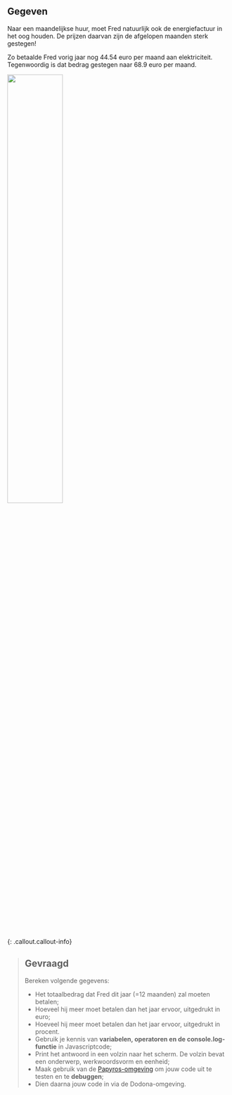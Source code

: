 ## Gegeven

Naar een maandelijkse huur, moet Fred natuurlijk ook de energiefactuur in het oog houden. De prijzen daarvan zijn de afgelopen maanden
sterk gestegen! 

Zo betaalde Fred vorig jaar nog 44.54 euro per maand aan elektriciteit. Tegenwoordig is dat bedrag gestegen naar 68.9 euro per maand. 

<img src="https://images.pexels.com/photos/356036/pexels-photo-356036.jpeg?auto=compress&cs=tinysrgb&w=1260&h=750&dpr=1" width="50%"/>


{: .callout.callout-info}
> ## Gevraagd
> Bereken volgende gegevens:
> * Het totaalbedrag dat Fred dit jaar (=12 maanden) zal moeten betalen; 
> * Hoeveel hij meer moet betalen dan het jaar ervoor, uitgedrukt in euro; 
> * Hoeveel hij meer moet betalen dan het jaar ervoor, uitgedrukt in procent. 
> * Gebruik je kennis van **variabelen, operatoren en de console.log-functie** in Javascriptcode;
> * Print het antwoord in een volzin naar het scherm. De volzin bevat een onderwerp, werkwoordsvorm en eenheid; 
> * Maak gebruik van de [Papyros-omgeving](https://papyros.dodona.be/?locale=nl&language=JavaScript) om jouw code uit te testen en te **debuggen**; 
> * Dien daarna jouw code in via de Dodona-omgeving. 
